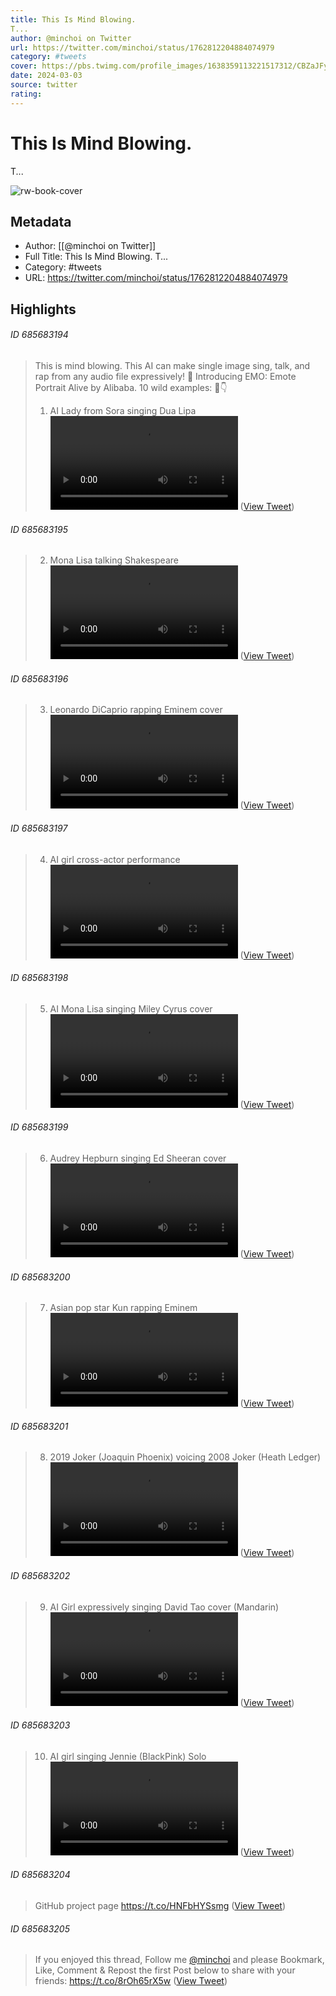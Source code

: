 ```yaml
---
title: This Is Mind Blowing.
T...
author: @minchoi on Twitter
url: https://twitter.com/minchoi/status/1762812204884074979
category: #tweets
cover: https://pbs.twimg.com/profile_images/1638359113221517312/CBZaJFyA.jpg
date: 2024-03-03
source: twitter
rating:
---
```

# This Is Mind Blowing.
T...

![rw-book-cover](https://pbs.twimg.com/profile_images/1638359113221517312/CBZaJFyA.jpg)

## Metadata
- Author: [[@minchoi on Twitter]]
- Full Title: This Is Mind Blowing.
T...
- Category: #tweets
- URL: https://twitter.com/minchoi/status/1762812204884074979

## Highlights
###### ID 685683194
> This is mind blowing.
> This AI can make single image sing, talk, and rap from any audio file expressively! 🤯
> Introducing EMO: Emote Portrait Alive by Alibaba.
> 10 wild examples: 🧵👇
> 1. AI Lady from Sora singing Dua Lipa <video controls><source src="https://video.twimg.com/ext_tw_video/1762790217067462656/pu/vid/avc1/640x360/62O2rg04tnm23NWK.mp4?tag=12" type="video/mp4"><source src="https://video.twimg.com/ext_tw_video/1762790217067462656/pu/vid/avc1/854x480/EcW0RLIvftk8LdSa.mp4?tag=12" type="video/mp4"><source src="https://video.twimg.com/ext_tw_video/1762790217067462656/pu/pl/L1QuSnNcQfjZHDjn.m3u8?tag=12&container=cmaf" type="application/x-mpegURL"><source src="https://video.twimg.com/ext_tw_video/1762790217067462656/pu/vid/avc1/480x270/CiAGKW250Mgf-zAi.mp4?tag=12" type="video/mp4">Your browser does not support the video tag.</video> ([View Tweet](https://twitter.com/minchoi/status/1762812204884074979))
    
###### ID 685683195
> 2. Mona Lisa talking Shakespeare <video controls><source src="https://video.twimg.com/ext_tw_video/1762790388559908864/pu/vid/avc1/640x360/F3Pa9GDa8PLyfTlg.mp4?tag=12" type="video/mp4"><source src="https://video.twimg.com/ext_tw_video/1762790388559908864/pu/vid/avc1/854x480/VKNGWbCBgViRCINI.mp4?tag=12" type="video/mp4"><source src="https://video.twimg.com/ext_tw_video/1762790388559908864/pu/vid/avc1/480x270/kblwfH-SMJEXhMig.mp4?tag=12" type="video/mp4"><source src="https://video.twimg.com/ext_tw_video/1762790388559908864/pu/pl/xff-yy6ek3i1Hptt.m3u8?tag=12&container=cmaf" type="application/x-mpegURL">Your browser does not support the video tag.</video> ([View Tweet](https://twitter.com/minchoi/status/1762812206767317068))
    
###### ID 685683196
> 3. Leonardo DiCaprio rapping Eminem cover <video controls><source src="https://video.twimg.com/ext_tw_video/1762790531216642048/pu/pl/eRsWvDMdj6zEAyHx.m3u8?tag=12&container=cmaf" type="application/x-mpegURL"><source src="https://video.twimg.com/ext_tw_video/1762790531216642048/pu/vid/avc1/480x270/D6VldtlwMkgaVpO1.mp4?tag=12" type="video/mp4"><source src="https://video.twimg.com/ext_tw_video/1762790531216642048/pu/vid/avc1/640x360/bu9W4bLhFXwtO4xM.mp4?tag=12" type="video/mp4"><source src="https://video.twimg.com/ext_tw_video/1762790531216642048/pu/vid/avc1/854x480/6vlC-RAIfWIcTqBE.mp4?tag=12" type="video/mp4">Your browser does not support the video tag.</video> ([View Tweet](https://twitter.com/minchoi/status/1762812208482816464))
    
###### ID 685683197
> 4. AI girl cross-actor performance <video controls><source src="https://video.twimg.com/ext_tw_video/1762790727933636608/pu/vid/avc1/854x480/zJ7tmQOozVxTAC_E.mp4?tag=12" type="video/mp4"><source src="https://video.twimg.com/ext_tw_video/1762790727933636608/pu/vid/avc1/640x360/K-gUdtHJMHr-UW7-.mp4?tag=12" type="video/mp4"><source src="https://video.twimg.com/ext_tw_video/1762790727933636608/pu/vid/avc1/480x270/o4Dn1dIER7aNcHIT.mp4?tag=12" type="video/mp4"><source src="https://video.twimg.com/ext_tw_video/1762790727933636608/pu/pl/5KXyndVKH50MAL5X.m3u8?tag=12&container=cmaf" type="application/x-mpegURL">Your browser does not support the video tag.</video> ([View Tweet](https://twitter.com/minchoi/status/1762812210328281212))
    
###### ID 685683198
> 5. AI Mona Lisa singing Miley Cyrus cover <video controls><source src="https://video.twimg.com/ext_tw_video/1762791081505161216/pu/vid/avc1/480x270/LUInv1l4S9gaQUxK.mp4?tag=12" type="video/mp4"><source src="https://video.twimg.com/ext_tw_video/1762791081505161216/pu/vid/avc1/854x480/cGuLTYJYACNOTGUx.mp4?tag=12" type="video/mp4"><source src="https://video.twimg.com/ext_tw_video/1762791081505161216/pu/vid/avc1/640x360/4Cb65RVelmXMdZVu.mp4?tag=12" type="video/mp4"><source src="https://video.twimg.com/ext_tw_video/1762791081505161216/pu/pl/4pUlq9M6_b7PCXrw.m3u8?tag=12&container=cmaf" type="application/x-mpegURL">Your browser does not support the video tag.</video> ([View Tweet](https://twitter.com/minchoi/status/1762812212329001080))
    
###### ID 685683199
> 6. Audrey Hepburn singing Ed Sheeran cover <video controls><source src="https://video.twimg.com/ext_tw_video/1762791181627412480/pu/vid/avc1/480x270/1SNe8JsO2cy5uWY5.mp4?tag=12" type="video/mp4"><source src="https://video.twimg.com/ext_tw_video/1762791181627412480/pu/vid/avc1/640x360/u09_ZdR8aSRw-bGr.mp4?tag=12" type="video/mp4"><source src="https://video.twimg.com/ext_tw_video/1762791181627412480/pu/pl/ZupdITfGWLxLs1NQ.m3u8?tag=12&container=cmaf" type="application/x-mpegURL"><source src="https://video.twimg.com/ext_tw_video/1762791181627412480/pu/vid/avc1/1280x720/XyUpu7bmw5R27iw2.mp4?tag=12" type="video/mp4">Your browser does not support the video tag.</video> ([View Tweet](https://twitter.com/minchoi/status/1762812214304530771))
    
###### ID 685683200
> 7. Asian pop star Kun rapping Eminem <video controls><source src="https://video.twimg.com/ext_tw_video/1762791330244112384/pu/vid/avc1/640x360/qMQBtYaczjTzSS58.mp4?tag=12" type="video/mp4"><source src="https://video.twimg.com/ext_tw_video/1762791330244112384/pu/vid/avc1/480x270/wv10Xr1dbmO67tjU.mp4?tag=12" type="video/mp4"><source src="https://video.twimg.com/ext_tw_video/1762791330244112384/pu/pl/NLM9GmHyfvlAIZ_0.m3u8?tag=12&container=cmaf" type="application/x-mpegURL"><source src="https://video.twimg.com/ext_tw_video/1762791330244112384/pu/vid/avc1/1280x720/v9jCJM5hVtlURQTo.mp4?tag=12" type="video/mp4">Your browser does not support the video tag.</video> ([View Tweet](https://twitter.com/minchoi/status/1762812216154173528))
    
###### ID 685683201
> 8. 2019 Joker (Joaquin Phoenix) voicing 2008 Joker (Heath Ledger) <video controls><source src="https://video.twimg.com/ext_tw_video/1762792173710282753/pu/vid/avc1/854x480/_YWOMDsE9mHnNb2O.mp4?tag=12" type="video/mp4"><source src="https://video.twimg.com/ext_tw_video/1762792173710282753/pu/vid/avc1/640x360/YWxRN9-3cXUNK8Zd.mp4?tag=12" type="video/mp4"><source src="https://video.twimg.com/ext_tw_video/1762792173710282753/pu/vid/avc1/480x270/m3JCFGMEUF5Vw31n.mp4?tag=12" type="video/mp4"><source src="https://video.twimg.com/ext_tw_video/1762792173710282753/pu/pl/Q20FkgO8-dCL3X_-.m3u8?tag=12&container=cmaf" type="application/x-mpegURL">Your browser does not support the video tag.</video> ([View Tweet](https://twitter.com/minchoi/status/1762812218096165031))
    
###### ID 685683202
> 9. AI Girl expressively singing David Tao cover (Mandarin) <video controls><source src="https://video.twimg.com/ext_tw_video/1762792487846903808/pu/vid/avc1/640x360/973PbLXR6KGqW7lp.mp4?tag=12" type="video/mp4"><source src="https://video.twimg.com/ext_tw_video/1762792487846903808/pu/vid/avc1/480x270/x6kDRlw5ngYszg28.mp4?tag=12" type="video/mp4"><source src="https://video.twimg.com/ext_tw_video/1762792487846903808/pu/pl/lpgtv2XaT2E_Jjmh.m3u8?tag=12&container=cmaf" type="application/x-mpegURL"><source src="https://video.twimg.com/ext_tw_video/1762792487846903808/pu/vid/avc1/854x480/rMe9enk1wbKYsFz3.mp4?tag=12" type="video/mp4">Your browser does not support the video tag.</video> ([View Tweet](https://twitter.com/minchoi/status/1762812219861897598))
    
###### ID 685683203
> 10. AI girl singing Jennie (BlackPink) Solo <video controls><source src="https://video.twimg.com/ext_tw_video/1762792691429933056/pu/vid/avc1/640x360/jLD9QKSp9OaqoCAB.mp4?tag=12" type="video/mp4"><source src="https://video.twimg.com/ext_tw_video/1762792691429933056/pu/vid/avc1/480x270/NZrQP75iXyg8xPw2.mp4?tag=12" type="video/mp4"><source src="https://video.twimg.com/ext_tw_video/1762792691429933056/pu/vid/avc1/854x480/qYMAWAxBWG0z2OXm.mp4?tag=12" type="video/mp4"><source src="https://video.twimg.com/ext_tw_video/1762792691429933056/pu/pl/Cp0ueYBa4gju20U9.m3u8?tag=12&container=cmaf" type="application/x-mpegURL">Your browser does not support the video tag.</video> ([View Tweet](https://twitter.com/minchoi/status/1762812221606731845))
    
###### ID 685683204
> GitHub project page
> https://t.co/HNFbHYSsmg ([View Tweet](https://twitter.com/minchoi/status/1762812223171256387))
    
###### ID 685683205
> If you enjoyed this thread,
> Follow me <a href="https://twitter.com/minchoi">@minchoi</a> and please Bookmark, Like, Comment & Repost the first Post below to share with your friends:
> https://t.co/8rOh65rX5w ([View Tweet](https://twitter.com/minchoi/status/1762812388175200596))
    
